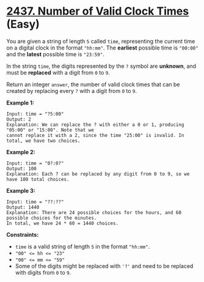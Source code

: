 # [2437. Number of Valid Clock Times][link] (Easy)

[link]: https://leetcode.com/problems/number-of-valid-clock-times/

You are given a string of length `5` called `time`, representing the current time on a digital clock
in the format `"hh:mm"`. The **earliest** possible time is `"00:00"` and the **latest** possible
time is `"23:59"`.

In the string `time`, the digits represented by the `?` symbol are **unknown**, and must be
**replaced** with a digit from `0` to `9`.

Return an integer  `answer`, the number of valid clock times that can be created by replacing every
`?` with a digit from  `0` to  `9`.

**Example 1:**

```
Input: time = "?5:00"
Output: 2
Explanation: We can replace the ? with either a 0 or 1, producing "05:00" or "15:00". Note that we
cannot replace it with a 2, since the time "25:00" is invalid. In total, we have two choices.
```

**Example 2:**

```
Input: time = "0?:0?"
Output: 100
Explanation: Each ? can be replaced by any digit from 0 to 9, so we have 100 total choices.
```

**Example 3:**

```
Input: time = "??:??"
Output: 1440
Explanation: There are 24 possible choices for the hours, and 60 possible choices for the minutes.
In total, we have 24 * 60 = 1440 choices.
```

**Constraints:**

- `time` is a valid string of length `5` in the format `"hh:mm"`.
- `"00" <= hh <= "23"`
- `"00" <= mm <= "59"`
- Some of the digits might be replaced with `'?'` and need to be replaced with digits from `0` to
`9`.
